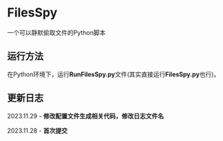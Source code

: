 # FilesSpy
一个可以静默偷取文件的Python脚本

## 运行方法

在Python环境下，运行**RunFilesSpy.py**文件(其实直接运行**FilesSpy.py**也行)。

## 更新日志

2023.11.29 - **修改配置文件生成相关代码，修改日志文件名**

2023.11.28 - **首次提交**
